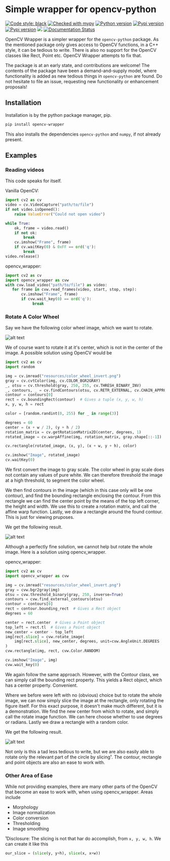 # Simple wrapper for opencv-python
[![Code style: black](https://img.shields.io/badge/code%20style-black-000000.svg)](https://github.com/ambv/black)
[![Checked with mypy](http://www.mypy-lang.org/static/mypy_badge.svg)](http://mypy-lang.org/)
[![Python version](https://img.shields.io/pypi/pyversions/opencv_wrapper.svg)](https://pypi.org/project/opencv-wrapper/)
[![Pypi version](https://img.shields.io/pypi/v/opencv_wrapper.svg?color=blue)](https://pypi.org/project/opencv-wrapper/)
[![Pypi version](https://img.shields.io/github/license/anbergem/opencv_wrapper.svg)](https://pypi.org/project/opencv-wrapper/)
[![](https://tokei.rs/b1/github/anbergem/opencv_wrapper)](https://github.com/Aaronepower/tokei)
[![Documentation Status](https://readthedocs.org/projects/opencv-wrapper/badge/?version=latest)](https://opencv-wrapper.readthedocs.io/en/latest/?badge=latest)

OpenCV Wrapper is a simpler wrapper for the `opencv-python` package. As the mentioned package only gives access to OpenCV functions, in a C++ style, it can be tedious to write. There is also no support for the OpenCV classes like Rect, Point etc. OpenCV Wrapper attempts to fix that.

The package is at an early state, and contributions are welcome! The contents of the package
have been a demand-and-supply model, where functionality is added as new tedious things in
`opencv-python` are found. Do not hesitate to file an issue, requesting new functionality or 
enhancement proposals! 

## Installation
Installation is by the python package manager, pip. 
```bash
pip install opencv-wrapper
```
This also installs the dependencies `opencv-python` and `numpy`, if not already present.

## Examples
### Reading videos
This code speaks for itself.

Vanilla OpenCV:
```python
import cv2 as cv
video = cv.VideoCapture("path/to/file")
if not video.isOpened():
    raise ValueError("Could not open video")

while True:
    ok, frame = video.read()
    if not ok:
        break
    cv.imshow("Frame", frame)
    if cv.waitKey(0) & 0xFF == ord('q'):
        break 
video.release()
``` 

opencv_wrapper:
```python
import cv2 as cv
import opencv_wrapper as cvw
with cvw.load_video("path/to/file") as video:
   for frame in cvw.read_frames(video, start, stop, step):
       cv.imshow("Frame", frame)
       if cvw.wait_key(0) == ord('q'):
            break 
```

### Rotate A Color Wheel
Say we have the following color wheel image, which we want to rotate.

![alt text](https://raw.githubusercontent.com/anbergem/opencv_wrapper/master/images/color_wheel.png)

We of course want to rotate it at it's center, which is not in the center
of the image. A possible solution using OpenCV would be 

```python
import cv2 as cv
import random

img = cv.imread("resources/color_wheel_invert.png")
gray = cv.cvtColor(img, cv.COLOR_BGR2GRAY)
_, otsu = cv.threshold(gray, 250, 255, cv.THRESH_BINARY_INV)
_, contours, _ = cv.findContours(otsu, cv.RETR_EXTERNAL, cv.CHAIN_APPROX_SIMPLE)
contour = contours[0]
rect = cv.boundingRect(contour)  # Gives a tuple (x, y, w, h)
x, y, w, h = rect

color = [random.randint(0, 255) for _ in range(3)]

degrees = 60
center = (x + w / 2), (y + h / 2)
rotation_matrix = cv.getRotationMatrix2D(center, degrees, 1)
rotated_image = cv.warpAffine(img, rotation_matrix, gray.shape[::-1])

cv.rectangle(rotated_image, (x, y), (x + w, y + h), color)

cv.imshow("Image", rotated_image)
cv.waitKey(0)
```
We first convert the image to gray scale. The color wheel in gray scale does not 
contain any values of pure white. We can therefore threshold the image at a high
threshold, to segment the color wheel. 

We then find contours in the image (which in this case only will be one contour), and
find the bounding rectangle enclosing the contour. From this rectangle we can find the center
point by the means of the top left corner, the height and width. We use this to create
a rotation matrix, and call the affine warp function. Lastly, we draw a rectangle around
the found contour. This is just for viewing pruposes.

We get the following result.

![alt text](https://raw.githubusercontent.com/anbergem/opencv_wrapper/master/images/opencv.png)

Although a perfectly fine solution, we cannot help but rotate the whole image.
Here is a solution using opencv_wrapper.

opencv_wrapper:
```python
import cv2 as cv
import opencv_wrapper as cvw

img = cv.imread("resources/color_wheel_invert.png")
gray = cvw.bgr2gray(img)
otsu = cvw.threshold_binary(gray, 250, inverse=True)
contours = cvw.find_external_contours(otsu)
contour = contours[0]
rect = contour.bounding_rect  # Gives a Rect object
degrees = 60

center = rect.center  # Gives a Point object
top_left = rect.tl  # Gives a Point object
new_center = center - top_left 
img[rect.slice] = cvw.rotate_image(
    img[rect.slice], new_center, degrees, unit=cvw.AngleUnit.DEGREES
)
cvw.rectangle(img, rect, cvw.Color.RANDOM)

cv.imshow("Image", img)
cvw.wait_key(0)
```
We again follow the same approach. However, with the Contour class, we can
simply call the bounding rect property. This yields a Rect object, which
has a center property. Convenient. 

Where we before were left with no (obvious) choice but to rotate the whole image,
we can now simply slice the image at the rectangle, only rotating the figure itself.
For this exact purpose, it doesn't make much different, but it is a demonstration.
We find the new center from which to rotate, and simply call the rotate image function. 
We can here choose whether to use degrees or radians. Lastly we draw a rectangle with
a random color.

We get the following result.

![alt text](https://raw.githubusercontent.com/anbergem/opencv_wrapper/master/images/helper.png)

Not only is this a tad less tedious to write, but we are also easily able to 
rotate only the relevant part of the circle by slicing¹. The contour, rectangle
and point objects are also an ease to work with. 

### Other Area of Ease
While not providing examples, there are many other parts of the OpenCV 
that become an ease to work with, when using opencv_wrapper. Areas include

* Morphology 
* Image normalization
* Color conversion
* Thresholding
* Image smoothing

¹Disclosure: The slicing is not that har do accomplish, from `x, y, w, h`. 
We can create it like this
```python
our_slice = (slice(y, y+h), slice(x, x+w))
```
